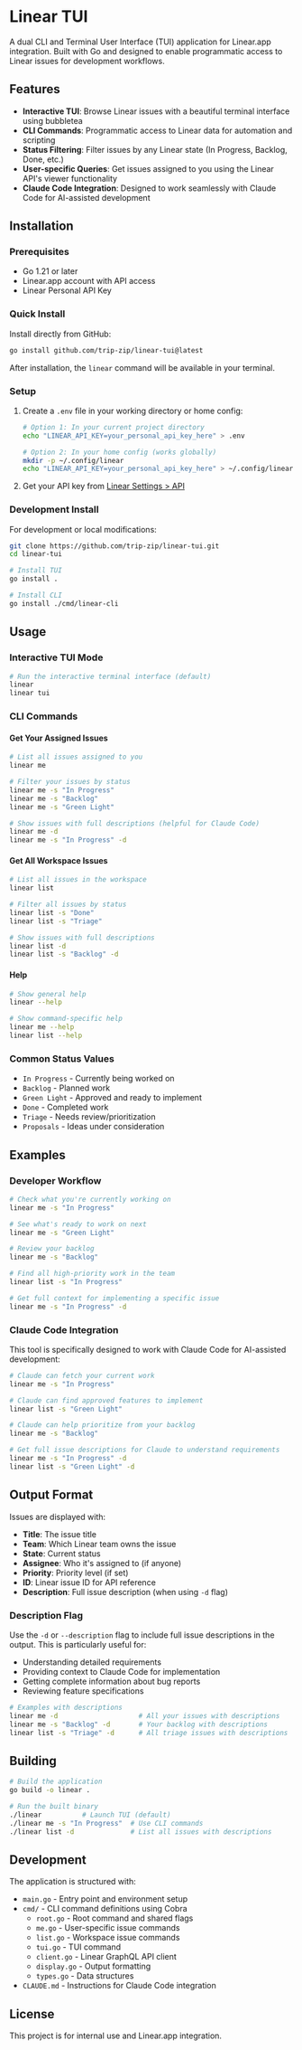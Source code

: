 # Linear TUI

A dual CLI and Terminal User Interface (TUI) application for Linear.app integration. Built with Go and designed to enable programmatic access to Linear issues for development workflows.

## Features

- **Interactive TUI**: Browse Linear issues with a beautiful terminal interface using bubbletea
- **CLI Commands**: Programmatic access to Linear data for automation and scripting
- **Status Filtering**: Filter issues by any Linear state (In Progress, Backlog, Done, etc.)
- **User-specific Queries**: Get issues assigned to you using the Linear API's viewer functionality
- **Claude Code Integration**: Designed to work seamlessly with Claude Code for AI-assisted development

## Installation

### Prerequisites
- Go 1.21 or later
- Linear.app account with API access
- Linear Personal API Key

### Quick Install

Install directly from GitHub:

```bash
go install github.com/trip-zip/linear-tui@latest
```

After installation, the `linear` command will be available in your terminal.

### Setup

1. Create a `.env` file in your working directory or home config:
   ```bash
   # Option 1: In your current project directory
   echo "LINEAR_API_KEY=your_personal_api_key_here" > .env
   
   # Option 2: In your home config (works globally)
   mkdir -p ~/.config/linear
   echo "LINEAR_API_KEY=your_personal_api_key_here" > ~/.config/linear/.env
   ```

2. Get your API key from [Linear Settings > API](https://linear.app/settings/api)

### Development Install

For development or local modifications:
```bash
git clone https://github.com/trip-zip/linear-tui.git
cd linear-tui

# Install TUI
go install .

# Install CLI
go install ./cmd/linear-cli
```

## Usage

### Interactive TUI Mode
```bash
# Run the interactive terminal interface (default)
linear
linear tui
```

### CLI Commands

#### Get Your Assigned Issues
```bash
# List all issues assigned to you
linear me

# Filter your issues by status
linear me -s "In Progress"
linear me -s "Backlog"
linear me -s "Green Light"

# Show issues with full descriptions (helpful for Claude Code)
linear me -d
linear me -s "In Progress" -d
```

#### Get All Workspace Issues
```bash
# List all issues in the workspace
linear list

# Filter all issues by status
linear list -s "Done"
linear list -s "Triage"

# Show issues with full descriptions
linear list -d
linear list -s "Backlog" -d
```

#### Help
```bash
# Show general help
linear --help

# Show command-specific help
linear me --help
linear list --help
```

### Common Status Values
- `In Progress` - Currently being worked on
- `Backlog` - Planned work
- `Green Light` - Approved and ready to implement
- `Done` - Completed work
- `Triage` - Needs review/prioritization
- `Proposals` - Ideas under consideration

## Examples

### Developer Workflow
```bash
# Check what you're currently working on
linear me -s "In Progress"

# See what's ready to work on next
linear me -s "Green Light"

# Review your backlog
linear me -s "Backlog"

# Find all high-priority work in the team
linear list -s "In Progress"

# Get full context for implementing a specific issue
linear me -s "In Progress" -d
```

### Claude Code Integration
This tool is specifically designed to work with Claude Code for AI-assisted development:

```bash
# Claude can fetch your current work
linear me -s "In Progress"

# Claude can find approved features to implement
linear list -s "Green Light" 

# Claude can help prioritize from your backlog
linear me -s "Backlog"

# Get full issue descriptions for Claude to understand requirements
linear me -s "In Progress" -d
linear list -s "Green Light" -d
```

## Output Format

Issues are displayed with:
- **Title**: The issue title
- **Team**: Which Linear team owns the issue
- **State**: Current status
- **Assignee**: Who it's assigned to (if anyone)
- **Priority**: Priority level (if set)
- **ID**: Linear issue ID for API reference
- **Description**: Full issue description (when using `-d` flag)

### Description Flag
Use the `-d` or `--description` flag to include full issue descriptions in the output. This is particularly useful for:
- Understanding detailed requirements
- Providing context to Claude Code for implementation
- Getting complete information about bug reports
- Reviewing feature specifications

```bash
# Examples with descriptions
linear me -d                    # All your issues with descriptions
linear me -s "Backlog" -d       # Your backlog with descriptions
linear list -s "Triage" -d      # All triage issues with descriptions
```

## Building

```bash
# Build the application
go build -o linear .

# Run the built binary
./linear          # Launch TUI (default)
./linear me -s "In Progress"  # Use CLI commands
./linear list -d              # List all issues with descriptions
```

## Development

The application is structured with:
- `main.go` - Entry point and environment setup
- `cmd/` - CLI command definitions using Cobra
  - `root.go` - Root command and shared flags
  - `me.go` - User-specific issue commands
  - `list.go` - Workspace issue commands
  - `tui.go` - TUI command
  - `client.go` - Linear GraphQL API client
  - `display.go` - Output formatting
  - `types.go` - Data structures
- `CLAUDE.md` - Instructions for Claude Code integration

## License

This project is for internal use and Linear.app integration.